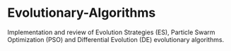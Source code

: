 # Evolutionary-Algorithms

Implementation and review of Evolution Strategies (ES), Particle Swarm Optimization (PSO) and Differential Evolution (DE) evolutionary algorithms.
